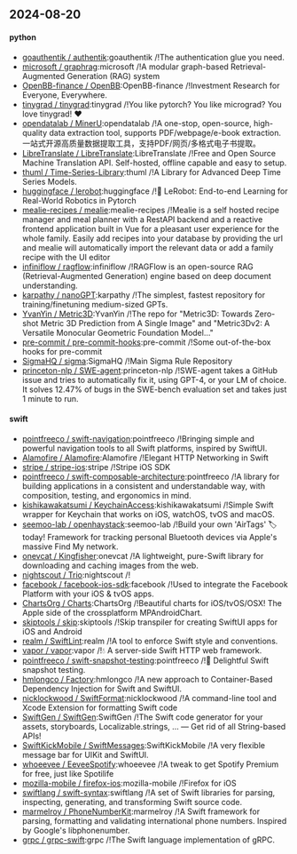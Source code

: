 ## 2024-08-20

#### python
* [goauthentik / authentik](https://github.com/goauthentik/authentik):goauthentik /!The authentication glue you need.
* [microsoft / graphrag](https://github.com/microsoft/graphrag):microsoft /!A modular graph-based Retrieval-Augmented Generation (RAG) system
* [OpenBB-finance / OpenBB](https://github.com/OpenBB-finance/OpenBB):OpenBB-finance /!Investment Research for Everyone, Everywhere.
* [tinygrad / tinygrad](https://github.com/tinygrad/tinygrad):tinygrad /!You like pytorch? You like micrograd? You love tinygrad! ❤️
* [opendatalab / MinerU](https://github.com/opendatalab/MinerU):opendatalab /!A one-stop, open-source, high-quality data extraction tool, supports PDF/webpage/e-book extraction.一站式开源高质量数据提取工具，支持PDF/网页/多格式电子书提取。
* [LibreTranslate / LibreTranslate](https://github.com/LibreTranslate/LibreTranslate):LibreTranslate /!Free and Open Source Machine Translation API. Self-hosted, offline capable and easy to setup.
* [thuml / Time-Series-Library](https://github.com/thuml/Time-Series-Library):thuml /!A Library for Advanced Deep Time Series Models.
* [huggingface / lerobot](https://github.com/huggingface/lerobot):huggingface /!🤗 LeRobot: End-to-end Learning for Real-World Robotics in Pytorch
* [mealie-recipes / mealie](https://github.com/mealie-recipes/mealie):mealie-recipes /!Mealie is a self hosted recipe manager and meal planner with a RestAPI backend and a reactive frontend application built in Vue for a pleasant user experience for the whole family. Easily add recipes into your database by providing the url and mealie will automatically import the relevant data or add a family recipe with the UI editor
* [infiniflow / ragflow](https://github.com/infiniflow/ragflow):infiniflow /!RAGFlow is an open-source RAG (Retrieval-Augmented Generation) engine based on deep document understanding.
* [karpathy / nanoGPT](https://github.com/karpathy/nanoGPT):karpathy /!The simplest, fastest repository for training/finetuning medium-sized GPTs.
* [YvanYin / Metric3D](https://github.com/YvanYin/Metric3D):YvanYin /!The repo for "Metric3D: Towards Zero-shot Metric 3D Prediction from A Single Image" and "Metric3Dv2: A Versatile Monocular Geometric Foundation Model..."
* [pre-commit / pre-commit-hooks](https://github.com/pre-commit/pre-commit-hooks):pre-commit /!Some out-of-the-box hooks for pre-commit
* [SigmaHQ / sigma](https://github.com/SigmaHQ/sigma):SigmaHQ /!Main Sigma Rule Repository
* [princeton-nlp / SWE-agent](https://github.com/princeton-nlp/SWE-agent):princeton-nlp /!SWE-agent takes a GitHub issue and tries to automatically fix it, using GPT-4, or your LM of choice. It solves 12.47% of bugs in the SWE-bench evaluation set and takes just 1 minute to run.

#### swift
* [pointfreeco / swift-navigation](https://github.com/pointfreeco/swift-navigation):pointfreeco /!Bringing simple and powerful navigation tools to all Swift platforms, inspired by SwiftUI.
* [Alamofire / Alamofire](https://github.com/Alamofire/Alamofire):Alamofire /!Elegant HTTP Networking in Swift
* [stripe / stripe-ios](https://github.com/stripe/stripe-ios):stripe /!Stripe iOS SDK
* [pointfreeco / swift-composable-architecture](https://github.com/pointfreeco/swift-composable-architecture):pointfreeco /!A library for building applications in a consistent and understandable way, with composition, testing, and ergonomics in mind.
* [kishikawakatsumi / KeychainAccess](https://github.com/kishikawakatsumi/KeychainAccess):kishikawakatsumi /!Simple Swift wrapper for Keychain that works on iOS, watchOS, tvOS and macOS.
* [seemoo-lab / openhaystack](https://github.com/seemoo-lab/openhaystack):seemoo-lab /!Build your own 'AirTags' 🏷 today! Framework for tracking personal Bluetooth devices via Apple's massive Find My network.
* [onevcat / Kingfisher](https://github.com/onevcat/Kingfisher):onevcat /!A lightweight, pure-Swift library for downloading and caching images from the web.
* [nightscout / Trio](https://github.com/nightscout/Trio):nightscout /!
* [facebook / facebook-ios-sdk](https://github.com/facebook/facebook-ios-sdk):facebook /!Used to integrate the Facebook Platform with your iOS & tvOS apps.
* [ChartsOrg / Charts](https://github.com/ChartsOrg/Charts):ChartsOrg /!Beautiful charts for iOS/tvOS/OSX! The Apple side of the crossplatform MPAndroidChart.
* [skiptools / skip](https://github.com/skiptools/skip):skiptools /!Skip transpiler for creating SwiftUI apps for iOS and Android
* [realm / SwiftLint](https://github.com/realm/SwiftLint):realm /!A tool to enforce Swift style and conventions.
* [vapor / vapor](https://github.com/vapor/vapor):vapor /!💧 A server-side Swift HTTP web framework.
* [pointfreeco / swift-snapshot-testing](https://github.com/pointfreeco/swift-snapshot-testing):pointfreeco /!📸 Delightful Swift snapshot testing.
* [hmlongco / Factory](https://github.com/hmlongco/Factory):hmlongco /!A new approach to Container-Based Dependency Injection for Swift and SwiftUI.
* [nicklockwood / SwiftFormat](https://github.com/nicklockwood/SwiftFormat):nicklockwood /!A command-line tool and Xcode Extension for formatting Swift code
* [SwiftGen / SwiftGen](https://github.com/SwiftGen/SwiftGen):SwiftGen /!The Swift code generator for your assets, storyboards, Localizable.strings, … — Get rid of all String-based APIs!
* [SwiftKickMobile / SwiftMessages](https://github.com/SwiftKickMobile/SwiftMessages):SwiftKickMobile /!A very flexible message bar for UIKit and SwiftUI.
* [whoeevee / EeveeSpotify](https://github.com/whoeevee/EeveeSpotify):whoeevee /!A tweak to get Spotify Premium for free, just like Spotilife
* [mozilla-mobile / firefox-ios](https://github.com/mozilla-mobile/firefox-ios):mozilla-mobile /!Firefox for iOS
* [swiftlang / swift-syntax](https://github.com/swiftlang/swift-syntax):swiftlang /!A set of Swift libraries for parsing, inspecting, generating, and transforming Swift source code.
* [marmelroy / PhoneNumberKit](https://github.com/marmelroy/PhoneNumberKit):marmelroy /!A Swift framework for parsing, formatting and validating international phone numbers. Inspired by Google's libphonenumber.
* [grpc / grpc-swift](https://github.com/grpc/grpc-swift):grpc /!The Swift language implementation of gRPC.
